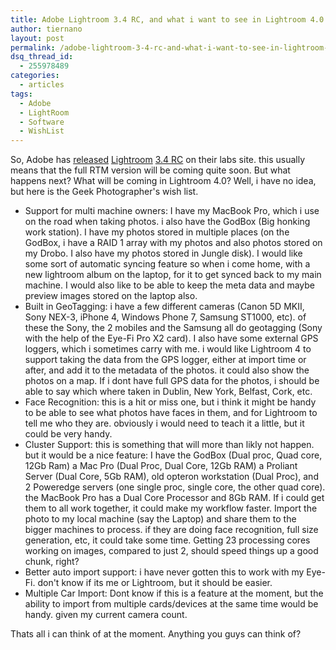 ```yaml
---
title: Adobe Lightroom 3.4 RC, and what i want to see in Lightroom 4.0
author: tiernano
layout: post
permalink: /adobe-lightroom-3-4-rc-and-what-i-want-to-see-in-lightroom-4-0/
dsq_thread_id:
  - 255978489
categories:
  - articles
tags:
  - Adobe
  - LightRoom
  - Software
  - WishList
---
```

So, Adobe has [released][1] [Lightroom][1] [3.4 RC][1] on their labs site. this usually means that the full RTM version will be coming quite soon. But what happens next? What will be coming in Lightroom 4.0? Well, i have no idea, but here is the Geek Photographer's wish list.

* Support for multi machine owners: I have my MacBook Pro, which i use on the road when taking photos. i also have the GodBox (Big honking work station). I have my photos stored in multiple places (on the GodBox, i have a RAID 1 array with my photos and also photos stored on my Drobo. I also have my photos stored in Jungle disk). I would like some sort of automatic syncing feature so when i come home, with a new lightroom album on the laptop, for it to get synced back to my main machine. I would also like to be able to keep the meta data and maybe preview images stored on the laptop also.
* Built in GeoTagging: i have a few different cameras (Canon 5D MKII, Sony NEX-3, iPhone 4, Windows Phone 7, Samsung ST1000, etc). of these the Sony, the 2 mobiles and the Samsung all do geotagging (Sony with the help of the Eye-Fi Pro X2 card). I also have some external GPS loggers, which i sometimes carry with me. i would like Lightroom 4 to support taking the data from the GPS logger, either at import time or after, and add it to the metadata of the photos. it could also show the photos on a map. If i dont have full GPS data for the photos, i should be able to say which where taken in Dublin, New York, Belfast, Cork, etc.
* Face Recognition: this is a hit or miss one, but i think it might be handy to be able to see what photos have faces in them, and for Lightroom to tell me who they are. obviously i would need to teach it a little, but it could be very handy.
* Cluster Support: this is something that will more than likly not happen. but it would be a nice feature: I have the GodBox (Dual proc, Quad core, 12Gb Ram) a Mac Pro (Dual Proc, Dual Core, 12Gb RAM) a Proliant Server (Dual Core, 5Gb RAM), old opteron workstation (Dual Proc), and 2 Poweredge servers (one single proc, single core, the other quad core). the MacBook Pro has a Dual Core Processor and 8Gb RAM. If i could get them to all work together, it could make my workflow faster. Import the photo to my local machine (say the Laptop) and share them to the bigger machines to process. if they are doing face recognition, full size generation, etc, it could take some time. Getting 23 processing cores working on images, compared to just 2, should speed things up a good chunk, right?
* Better auto import support: i have never gotten this to work with my Eye-Fi. don't know if its me or Lightroom, but it should be easier.
* Multiple Car Import: Dont know if this is a feature at the moment, but the ability to import from multiple cards/devices at the same time would be handy. given my current camera count.

Thats all i can think of at the moment. Anything you guys can think of?

 [1]: http://labs.adobe.com/technologies/lightroom3-4/